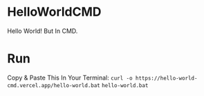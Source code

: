 # HelloWorldCMD
Hello World! But In CMD.
# Run
Copy & Paste This In Your Terminal:
`curl -o https://hello-world-cmd.vercel.app/hello-world.bat`
`hello-world.bat`
